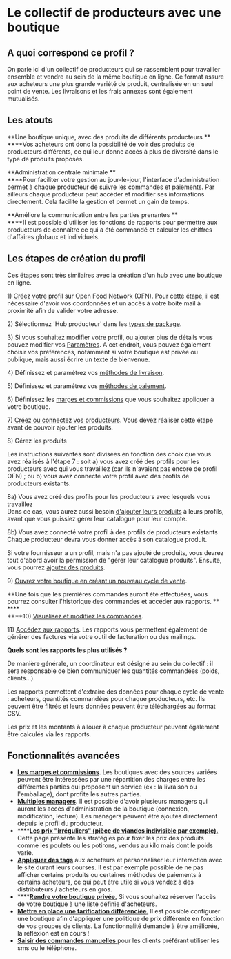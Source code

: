 # Le collectif de producteurs avec une boutique

## A quoi correspond ce profil ?

On parle ici d'un collectif de producteurs qui se rassemblent pour travailler ensemble et vendre au sein de la même boutique en ligne. Ce format assure aux acheteurs une plus grande variété de produit, centralisée en un seul point de vente. Les livraisons et les frais annexes sont également mutualisés.

## Les atouts

**Une boutique unique, avec des produits de différents producteurs  **\
****Vos acheteurs ont donc la possibilité de voir des produits de producteurs différents, ce qui leur donne accès à plus de diversité dans le type de produits proposés.

**Administration centrale minimale  **\
****Pour faciliter votre gestion au jour-le-jour, l'interface d'administration permet à chaque producteur de suivre les commandes et paiements. Par ailleurs chaque producteur peut accéder et modifier ses informations directement. Cela facilite la gestion et permet un gain de temps.

**Améliore la communication entre les parties prenantes **\
****Il est possible d'utiliser les fonctions de rapports pour permettre aux producteurs de connaître ce qui a été commandé et calculer les chiffres d'affaires globaux et individuels.

## Les étapes de création du profil

Ces étapes sont très similaires avec la création d'un hub avec une boutique en ligne.

1\) [Créez votre profil](../fonctionnalites-standards/inscription-et-creation-de-profil.md) sur Open Food Network (OFN). Pour cette étape, il est nécessaire d'avoir vos coordonnées et un accès à votre boite mail à proximité afin de valider votre adresse.

2\) Sélectionnez 'Hub producteur' dans les [types de package](../fonctionnalites-standards/votre-profil/types-de-package.md).

3\) Si vous souhaitez modifier votre profil, ou ajouter plus de détails vous pouvez modifier vos [Paramètres](../fonctionnalites-standards/votre-profil/parametres.md). A cet endroit, vous pouvez également choisir vos préférences, notamment si votre boutique est privée ou publique, mais aussi écrire un texte de bienvenue.

4\) Définissez et paramétrez vos [méthodes de livraison](../fonctionnalites-standards/mise-en-place-dune-boutique/types-de-livraisons.md).

5\) Définissez et paramétrez vos [méthodes de paiement](../fonctionnalites-standards/mise-en-place-dune-boutique/methodes-de-paiements.md).

6\) Définissez les [marges et commissions](../fonctionnalites-standards/mise-en-place-dune-boutique/frais-et-taxes.md) que vous souhaitez appliquer à votre boutique.

7\) [Créez ou connectez vos producteurs](../fonctionnalites-standards/votre-profil/creez-ou-connectez-vos-producteurs.md). Vous devez réaliser cette étape avant de pouvoir ajouter les produits.

8\) Gérez les produits

Les instructions suivantes sont divisées en fonction des choix que vous avez réalisés à l'étape 7 : soit a) vous avez créé des profils pour les producteurs avec qui vous travaillez (car ils n'avaient pas encore de profil OFN) ; ou b) vous avez connecté votre profil avec des profils de producteurs existants.

8a) Vous avez créé des profils pour les producteurs avec lesquels vous travaillez\
Dans ce cas, vous aurez aussi besoin [d'ajouter leurs produits](../fonctionnalites-standards/produits-1/produits.md) à leurs profils, avant que vous puissiez gérer leur catalogue pour leur compte.

8b) Vous avez connecté votre profil à des profils de producteurs existants\
Chaque producteur devra vous donner accès à son catalogue produit.

Si votre fournisseur a un profil, mais n'a pas ajouté de produits, vous devrez tout d'abord avoir la permission de "gérer leur catalogue produits". Ensuite, vous pourrez [ajouter des produits](../fonctionnalites-standards/produits-1/produits.md).

9\) [Ouvrez votre boutique en créant un nouveau cycle de vente](../fonctionnalites-standards/mise-en-place-dune-boutique/cycles-de-vente/cycle-de-vente-pour-les-hub.md).

**Une fois que les premières commandes auront été effectuées, vous pourrez consulter l'historique des commandes et accéder aux rapports.  **\
****\
****10) [Visualisez et modifiez les commandes](../fonctionnalites-standards/commandes/visualisation-des-commandes.md).

11\) [Accédez aux rapports](https://ofnuserguidefr.gitbook.io/guide-utilisateur-open-food-france/\~/edit/drafts/-LOtcWtc5nfBfNc_RXyQ/fonctionnalites-standards/commandes/rapports). Les rapports vous permettent également de générer des factures via votre outil de facturation ou des mailings.

**Quels sont les rapports les plus utilisés ?**

De manière générale, un coordinateur est désigné au sein du collectif : il sera responsable de bien communiquer les quantités commandées (poids, clients...).

Les rapports permettent d'extraire des données pour chaque cycle de vente : acheteurs, quantités commandées pour chaque producteurs, etc. Ils peuvent être filtrés et leurs données peuvent être téléchargées au format CSV.

Les prix et les montants à allouer à chaque producteur peuvent également être calculés via les rapports.

## Fonctionnalités avancées

* [**Les marges et commissions**](../fonctionnalites-standards/mise-en-place-dune-boutique/frais-et-taxes.md). Les boutiques avec des sources variées peuvent être intéressées par une répartition des charges entre les différentes parties qui proposent un service (ex : la livraison ou l'emballage), dont profite les autres parties.
* [**Multiples managers**](https://ofnuserguidefr.gitbook.io/guide-utilisateur-open-food-france/fonctionnalites-standards/votre-profil/parametres#managers). Il est possible d'avoir plusieurs managers qui auront les accès d'administration de la boutique (connexion, modification, lecture). Les managers peuvent être ajoutés directement depuis le profil du producteur.
* ****[**Les prix "irréguliers" (pièce de viandes indivisible par exemple).**](../fonctionnalites-standards/produits-1/pricing-irregular-items-kg.md) Cette page présente les stratégies pour fixer les prix des produits comme les poulets ou les potirons, vendus au kilo mais dont le poids varie.
* [**Appliquer des tags**](../fonctionnalites-standards/mise-en-place-dune-boutique/affichages-et-prix-differencies-par-categorie-dacheteur/customized-shopping-experience.md) aux acheteurs et personnaliser leur interaction avec le site durant leurs courses. Il est par exemple possible de ne pas afficher certains produits ou certaines méthodes de paiements à certains acheteurs, ce qui peut être utile si vous vendez à des distributeurs / acheteurs en gros.
* ****[**Rendre votre boutique privée.**](../fonctionnalites-standards/mise-en-place-dune-boutique/private-shopfront.md) Si vous souhaitez réserver l'accès de votre boutique à une liste définie d'acheteurs.
* [**Mettre en place une tarification différenciée**.](broken-reference) Il est possible configurer une boutique afin d'appliquer une politique de prix différente en fonction de vos groupes de clients. La fonctionnalité demande à être améliorée, la réflexion est en cours !
* [**Saisir des commandes manuelles** ](../fonctionnalites-standards/commandes/manual-orders.md)pour les clients préférant utiliser les sms ou le téléphone.
